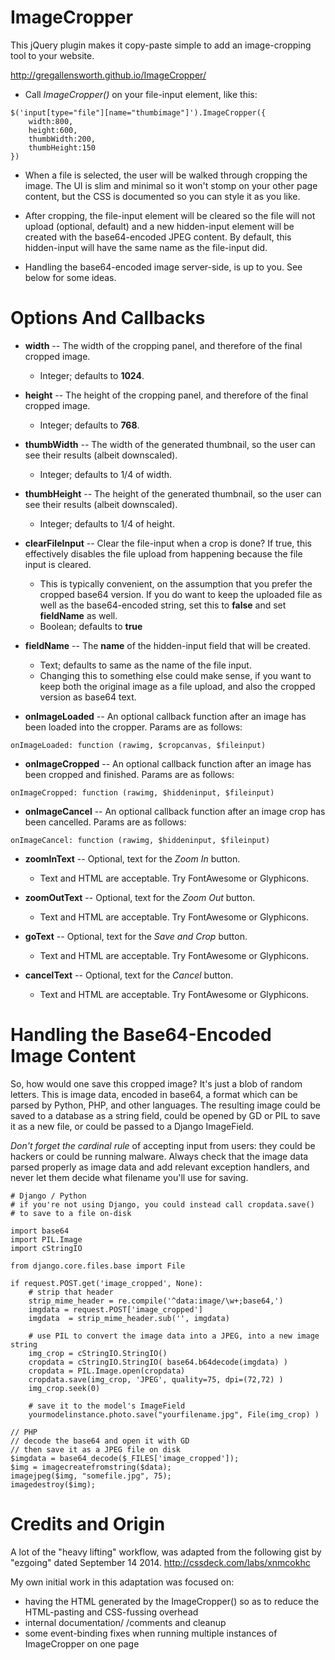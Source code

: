 # ImageCropper

This jQuery plugin makes it copy-paste simple to add an image-cropping tool to your website.

http://gregallensworth.github.io/ImageCropper/

* Call *ImageCropper()* on your file-input element, like this:

```
$('input[type="file"][name="thumbimage"]').ImageCropper({
    width:800,
    height:600,
    thumbWidth:200,
    thumbHeight:150
})
```

* When a file is selected, the user will be walked through cropping the image. The UI is slim and minimal so it won't stomp on your other page content, but the CSS is documented so you can style it as you like.

* After cropping, the file-input element will be cleared so the file will not upload (optional, default) and a new hidden-input element will be created with the base64-encoded JPEG content. By default, this hidden-input will have the same name as the file-input did.

* Handling the base64-encoded image server-side, is up to you. See below for some ideas.


# Options And Callbacks

* **width** -- The width of the cropping panel, and therefore of the final cropped image.
  * Integer; defaults to **1024**.

* **height** -- The height of the cropping panel, and therefore of the final cropped image.
  * Integer; defaults to **768**.

* **thumbWidth** -- The width of the generated thumbnail, so the user can see their results (albeit downscaled).
  * Integer; defaults to 1/4 of width.

* **thumbHeight** -- The height of the generated thumbnail, so the user can see their results (albeit downscaled).
  * Integer; defaults to 1/4 of height.

* **clearFileInput** -- Clear the file-input when a crop is done? If true, this effectively disables the file upload from happening because the file input is cleared.
  * This is typically convenient, on the assumption that you prefer the cropped base64 version. If you do want to keep the uploaded file as well as the base64-encoded string, set this to **false** and set **fieldName** as well.
  * Boolean; defaults to **true**

* **fieldName** -- The **name** of the hidden-input field that will be created.
  * Text; defaults to same as the name of the file input.
  * Changing this to something else could make sense, if you want to keep both the original image as a file upload, and also the cropped version as base64 text.

* **onImageLoaded** -- An optional callback function after an image has been loaded into the cropper. Params are as follows:

```
onImageLoaded: function (rawimg, $cropcanvas, $fileinput)
```

* **onImageCropped** -- An optional callback function after an image has been cropped and finished. Params are as follows:

```
onImageCropped: function (rawimg, $hiddeninput, $fileinput)
```

* **onImageCancel** -- An optional callback function after an image crop has been cancelled. Params are as follows:

```
onImageCancel: function (rawimg, $hiddeninput, $fileinput)
```

* **zoomInText** -- Optional, text for the *Zoom In* button.
  * Text and HTML are acceptable. Try FontAwesome or Glyphicons.

* **zoomOutText** -- Optional, text for the *Zoom Out* button.
  * Text and HTML are acceptable. Try FontAwesome or Glyphicons.

* **goText** -- Optional, text for the *Save and Crop* button.
  * Text and HTML are acceptable. Try FontAwesome or Glyphicons.

* **cancelText** -- Optional, text for the *Cancel* button.
  * Text and HTML are acceptable. Try FontAwesome or Glyphicons.


# Handling the Base64-Encoded Image Content

So, how would one save this cropped image? It's just a blob of random letters. This is image data, encoded in base64, a format which can be parsed by Python, PHP, and other languages. The resulting image could be saved to a database as a string field, could be opened by GD or PIL to save it as a new file, or could be passed to a Django ImageField.

*Don't forget the cardinal rule* of accepting input from users: they could be hackers or could be running malware. Always check that the image data parsed properly as image data and add relevant exception handlers, and never let them decide what filename you'll use for saving.

```
# Django / Python
# if you're not using Django, you could instead call cropdata.save()
# to save to a file on-disk

import base64
import PIL.Image
import cStringIO

from django.core.files.base import File

if request.POST.get('image_cropped', None):
    # strip that header
    strip_mime_header = re.compile('^data:image/\w+;base64,')
    imgdata = request.POST['image_cropped']
    imgdata  = strip_mime_header.sub('', imgdata)

    # use PIL to convert the image data into a JPEG, into a new image string
    img_crop = cStringIO.StringIO()
    cropdata = cStringIO.StringIO( base64.b64decode(imgdata) )
    cropdata = PIL.Image.open(cropdata)
    cropdata.save(img_crop, 'JPEG', quality=75, dpi=(72,72) )
    img_crop.seek(0)

    # save it to the model's ImageField
    yourmodelinstance.photo.save("yourfilename.jpg", File(img_crop) )
```

```
// PHP
// decode the base64 and open it with GD
// then save it as a JPEG file on disk
$imgdata = base64_decode($_FILES['image_cropped']);
$img = imagecreatefromstring($data);
imagejpeg($img, "somefile.jpg", 75);
imagedestroy($img);
```


# Credits and Origin

A lot of the "heavy lifting" workflow, was adapted from the following gist by "ezgoing" dated September 14 2014. http://cssdeck.com/labs/xnmcokhc

My own initial work in this adaptation was focused on:

* having the HTML generated by the ImageCropper() so as to reduce the HTML-pasting and CSS-fussing overhead
* internal documentation/ /comments and cleanup
* some event-binding fixes when running multiple instances of ImageCropper on one page
